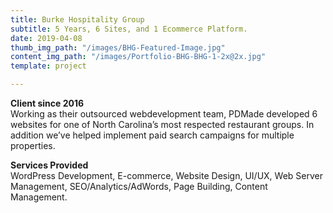 ```yaml
---
title: Burke Hospitality Group
subtitle: 5 Years, 6 Sites, and 1 Ecommerce Platform.
date: 2019-04-08
thumb_img_path: "/images/BHG-Featured-Image.jpg"
content_img_path: "/images/Portfolio-BHG-BHG-1-2x@2x.jpg"
template: project

---
```

**Client since 2016**  
Working as their outsourced webdevelopment team, PDMade developed 6 websites for one of North Carolina’s most respected restaurant groups. In addition we’ve helped implement paid search campaigns for multiple properties.

**Services Provided**  
WordPress Development, E-commerce, Website Design, UI/UX, Web Server Management, SEO/Analytics/AdWords, Page Building, Content Management.